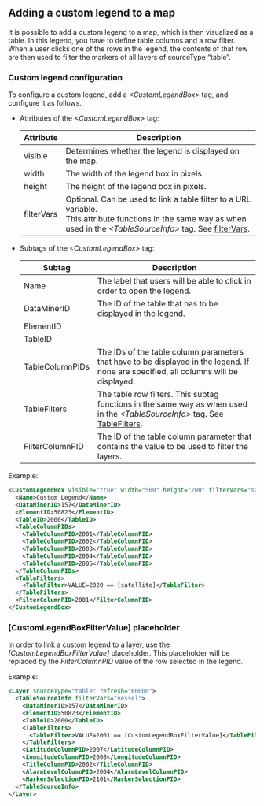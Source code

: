 ## Adding a custom legend to a map

It is possible to add a custom legend to a map, which is then visualized as a table. In this legend, you have to define table columns and a row filter. When a user clicks one of the rows in the legend, the contents of that row are then used to filter the markers of all layers of sourceType “table”.

### Custom legend configuration

To configure a custom legend, add a *\<CustomLegendBox>* tag, and configure it as follows.

- Attributes of the *\<CustomLegendBox>* tag:

    | Attribute | Description                                                                                                                                                                                                                            |
    |-------------|----------------------------------------------------------------------------------------------------------------------------------------------------------------------------------------------------------------------------------------|
    | visible     | Determines whether the legend is displayed on the map.                                                                                                                                                                                 |
    | width       | The width of the legend box in pixels.                                                                                                                                                                                                 |
    | height      | The height of the legend box in pixels.                                                                                                                                                                                                |
    | filterVars  | Optional. Can be used to link a table filter to a URL variable.<br> This attribute functions in the same way as when used in the *\<TableSourceInfo>* tag. See [filterVars](TableSourceInfo.md#filtervars). |

- Subtags of the *\<CustomLegendBox>* tag:

    | Subtag        | Description                                                                                                                                                                                 |
    |-----------------|---------------------------------------------------------------------------------------------------------------------------------------------------------------------------------------------|
    | Name            | The label that users will be able to click in order to open the legend.                                                                                                                     |
    | DataMinerID     | The ID of the table that has to be displayed in the legend.                                                                                                                                 |
    | ElementID       |                                                                                                                                                                                             |
    | TableID         |                                                                                                                                                                                             |
    | TableColumnPIDs | The IDs of the table column parameters that have to be displayed in the legend. If none are specified, all columns will be displayed.                                                       |
    | TableFilters    | The table row filters. This subtag functions in the same way as when used in the *\<TableSourceInfo>* tag. See [TableFilters](TableSourceInfo.md#tablefilters). |
    | FilterColumnPID | The ID of the table column parameter that contains the value to be used to filter the layers.                                                                                               |

Example:

```xml
<CustomLegendBox visible="true" width="500" height="200" filterVars="satellite">
  <Name>Custom Legend</Name>
  <DataMinerID>157</DataMinerID>
  <ElementID>50823</ElementID>
  <TableID>2000</TableID>
  <TableColumnPIDs>
    <TableColumnPID>2001</TableColumnPID>
    <TableColumnPID>2002</TableColumnPID>
    <TableColumnPID>2003</TableColumnPID>
    <TableColumnPID>2004</TableColumnPID>
    <TableColumnPID>2005</TableColumnPID>
  </TableColumnPIDs>
  <TableFilters>
    <TableFilter>VALUE=2020 == [satellite]</TableFilter>
  </TableFilters>
  <FilterColumnPID>2001</FilterColumnPID>
</CustomLegendBox>
```

### \[CustomLegendBoxFilterValue\] placeholder

In order to link a custom legend to a layer, use the *\[CustomLegendBoxFilterValue\]* placeholder. This placeholder will be replaced by the *FilterColumnPID* value of the row selected in the legend.

Example:

```xml
<Layer sourceType="table" refresh="60000">
  <TableSourceInfo filterVars="vessel">
    <DataMinerID>157</DataMinerID>
    <ElementID>50823</ElementID>
    <TableID>2000</TableID>
    <TableFilters>
      <TableFilter>VALUE=2001 == [CustomLegendBoxFilterValue]</TableFilter>
    </TableFilters>
    <LatitudeColumnPID>2007</LatitudeColumnPID>
    <LongitudeColumnPID>2008</LongitudeColumnPID>
    <TitleColumnPID>2002</TitleColumnPID>
    <AlarmLevelColumnPID>2004</AlarmLevelColumnPID>
    <MarkerSelectionPID>2101</MarkerSelectionPID>
  </TableSourceInfo>
</Layer>
```
